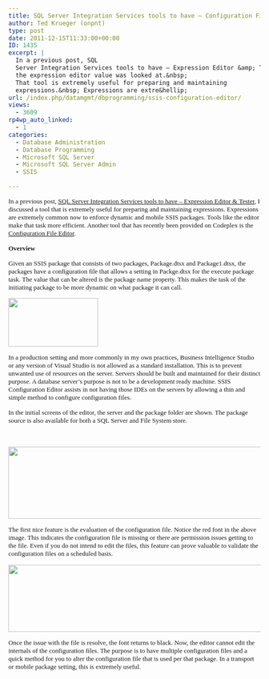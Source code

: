 ```yaml
---
title: SQL Server Integration Services tools to have – Configuration File Editor
author: Ted Krueger (onpnt)
type: post
date: 2011-12-15T11:33:00+00:00
ID: 1435
excerpt: |
  In a previous post, SQL
  Server Integration Services tools to have – Expression Editor &amp; Tester,
  the expression editor value was looked at.&nbsp;
  That tool is extremely useful for preparing and maintaining
  expressions.&nbsp; Expressions are extre&hellip;
url: /index.php/datamgmt/dbprogramming/ssis-configuration-editor/
views:
  - 3609
rp4wp_auto_linked:
  - 1
categories:
  - Database Administration
  - Database Programming
  - Microsoft SQL Server
  - Microsoft SQL Server Admin
  - SSIS

---
```

<p id="__mce">
  <span style="font-family: verdana,geneva;"><span style="font-size: small;"> </span></span>
</p>

<span style="font-family: verdana,geneva;"><span style="font-size: small;"> </span></span>

<span style="font-family: verdana,geneva;"><span style="font-size: small;">In a previous post, <a href="/index.php/DataMgmt/ssis/sql-server-integration-services-tools">SQL Server Integration Services tools to have – Expression Editor & Tester</a>, I discussed a tool that is extremely useful for preparing and maintaining expressions. Expressions are extremely common now to enforce dynamic and mobile SSIS packages. Tools like the editor make that task more efficient. Another tool that has recently been provided on Codeplex is the <a href="http://ssisconfigeditor.codeplex.com/">Configuration File Editor</a>.</span></span>

<span style="font-family: verdana,geneva;"><span style="font-size: small;"> </span></span>

<span style="font-family: verdana,geneva;"><span style="font-size: small;"> </span></span>

<p class="MsoNormal" style="margin: 0in 0in 10pt;">
  <span style="font-family: verdana,geneva;"><span style="font-size: small;"><strong style="mso-bidi-font-weight: normal;">Overview</strong></span></span>
</p>

<span style="font-family: verdana,geneva;"><span style="font-size: small;"> </span></span>

<p class="MsoNormal" style="margin: 0in 0in 10pt;">
  <span style="font-family: verdana,geneva;"><span style="font-size: small;">Given an SSIS package that consists of two packages, Package.dtsx and Package1.dtsx, the packages have a configuration file that allows a setting in Packge.dtsx for the execute package task. The value that can be altered is the package name property. This makes the task of the initiating package to be more dynamic on what package it can call. </span></span>
</p>

<div class="image_block">
  <span style="font-family: verdana,geneva;"><span style="font-size: small;"><a href="/media/blogs/DataMgmt/-93.png?mtime=1323611029"><img src="/wp-content/uploads/blogs/DataMgmt/-93.png?mtime=1323611029" alt="" width="179" height="97" /></a></span></span>
</div>

<span style="font-family: verdana,geneva;"><span style="font-size: small;"> </span></span>

<p class="MsoNormal" style="margin: 0in 0in 10pt;">
  <span style="font-family: verdana,geneva;"><span style="font-size: small;"><!--?xml:namespace prefix = v ns = "urn:schemas-microsoft-com:vml" /--></span></span>
</p>

<span style="font-family: verdana,geneva;"><span style="font-size: small;"> </span></span>

<span style="font-family: verdana,geneva;"><span style="font-size: small;">In a production setting and more commonly in my own practices, Business Intelligence Studio or any version of Visual Studio is not allowed as a standard installation. This is to prevent unwanted use of resources on the server. Servers should be built and maintained for their distinct purpose. A database server’s purpose is not to be a development ready machine. SSIS Configuration Editor assists in not having those IDEs on the servers by allowing a thin and simple method to configure configuration files.</span></span>

<span style="font-family: verdana,geneva;"><span style="font-size: small;"> </span></span>

<span style="font-family: verdana,geneva;"><span style="font-size: small;">In the initial screens of the editor, the server and the package folder are shown. The package source is also available for both a SQL Server and File System store.</span></span>

<span style="font-family: verdana,geneva;"><span style="font-size: small;"><br /></span></span>

<div class="image_block">
  <span style="font-family: verdana,geneva;"><span style="font-size: small;"><a href="/media/blogs/DataMgmt/-94.png?mtime=1323611029"><img src="/wp-content/uploads/blogs/DataMgmt/-94.png?mtime=1323611029" alt="" width="624" height="144" /></a></span></span>
</div>

<span style="font-family: verdana,geneva;"><span style="font-size: small;"> </span></span>

<p class="MsoNormal" style="margin: 0in 0in 10pt;">
  <span style="font-family: verdana,geneva;"><span style="font-size: small;"> </span></span>
</p>

<span style="font-family: verdana,geneva;"><span style="font-size: small;"> </span></span>

<p class="MsoNormal" style="margin: 0in 0in 10pt;">
  <span style="font-family: verdana,geneva;"><span style="font-size: small;">The first nice feature is the evaluation of the configuration file. Notice the red font in the above image. This indicates the configuration file is missing or there are permission issues getting to the file. Even if you do not intend to edit the files, this feature can prove valuable to validate the configuration files on a scheduled basis. </span></span>
</p>

<div class="image_block">
  <span style="font-family: verdana,geneva;"><span style="font-size: small;"><a href="/media/blogs/DataMgmt/-95.png?mtime=1323611030"><img src="/wp-content/uploads/blogs/DataMgmt/-95.png?mtime=1323611030" alt="" width="624" height="134" /></a></span></span>
</div>

<span style="font-family: verdana,geneva;"><span style="font-size: small;"> </span></span>

<p class="MsoNormal" style="margin: 0in 0in 10pt;">
  <span style="font-family: verdana,geneva;"><span style="font-size: small;"> </span></span>
</p>

<span style="font-family: verdana,geneva;"><span style="font-size: small;"> </span></span>

<p class="MsoNormal" style="margin: 0in 0in 10pt;">
  <span style="font-family: verdana,geneva;"><span style="font-size: small;">Once the issue with the file is resolve, the font returns to black. Now, the editor cannot edit the internals of the configuration files. The purpose is to have multiple configuration files and a quick method for you to alter the configuration file that is used per that package. In a transport or mobile package setting, this is extremely useful.</span></span>
</p>

<span style="font-family: verdana,geneva;"><span style="font-size: small;"> </span></span>